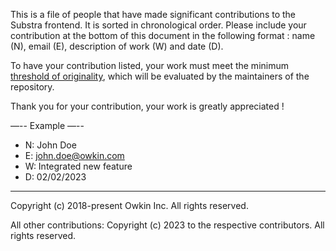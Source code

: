 This is a file of people that have made significant contributions to the Substra frontend. It is sorted in chronological order. Please include your contribution at the bottom of this document in the following format : name (N), email (E), description of work (W) and date (D).

To have your contribution listed, your work must meet the minimum [threshold of originality](https://en.wikipedia.org/wiki/Threshold_of_originality), which will be evaluated by the maintainers of the repository.

Thank you for your contribution, your work is greatly appreciated !

—-- Example —--

-   N: John Doe
-   E: john.doe@owkin.com
-   W: Integrated new feature
-   D: 02/02/2023

---

Copyright (c) 2018-present Owkin Inc. All rights reserved.

All other contributions:
Copyright (c) 2023 to the respective contributors.
All rights reserved.

